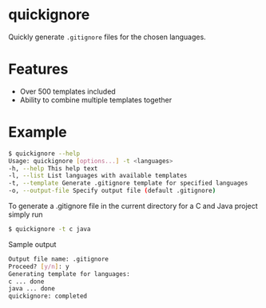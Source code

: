 # quickignore

Quickly generate `.gitignore` files for the chosen languages.

# Features
- Over 500 templates included
- Ability to combine multiple templates together

# Example
```sh
$ quickignore --help
Usage: quickignore [options...] -t <languages>
-h, --help This help text
-l, --list List languages with available templates
-t, --template Generate .gitignore template for specified languages
-o, --output-file Specify output file (default .gitignore)
```

To generate a .gitignore file in the current directory for a C and Java project simply run
```sh
$ quickignore -t c java
```

Sample output
```sh
Output file name: .gitignore
Proceed? [y/n]: y
Generating template for languages:
c ... done
java ... done
quickignore: completed
```
